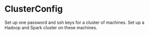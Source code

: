 # ClusterConfig
Set up one password and ssh keys for a cluster of machines. Set up a Hadoop and Spark cluster on these machines.
